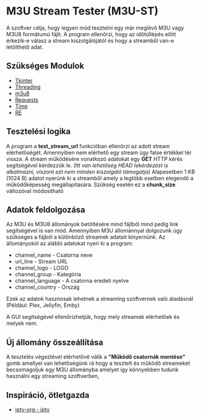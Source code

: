 # M3U Stream Tester (M3U-ST)

A szoftver célja, hogy legyen mód tesztelni egy már meglévő M3U vagy M3U8 formátumú fájlt. A program ellenőrzi, hogy az időtúllépés előtt érkezik-e válasz a stream kiszolgálójától és hogy a streamből van-e letölthető adat. 

## Szükséges Modulok

- [Tkinter](https://docs.python.org/3/library/tkinter.html)
- [Threading](https://docs.python.org/3/library/threading.html)
- [m3u8](https://pypi.org/project/m3u8/)
- [Requests](https://pypi.org/project/requests/)
- [Time](https://docs.python.org/3/library/time.html)
- [RE](https://docs.python.org/3/library/re.html)

## Tesztelési logika

A program a **test_stream_url** funkcióban ellenőrzi az adott stream elérhetőségét. Amennyiben nem elérhető egy stream úgy false értékkel tér vissza. A stream működésére vonatkozó adatokat egy **GET** HTTP kérés segítségével kérdezzük le. *(Itt van lehetőség HEAD lekérdezést is alkalmazni, viszont ezt nem minden kiszolgáló támogatja)*
Alapesetben 1 KB (1024 B) adatot nyerünk ki a streamből amely a legtöbb esetben elegendő a működőképesség megállapítására. Szükség esetén ez a **chunk_size** változóval módosítható

## Adatok feldolgozása
Az M3U és M3U8 állományok betöltésére mind fájlból mind pedig link segítségével is van mód. Amennyiben M3U állománnyal dolgozunk úgy szükséges a fájból a különböző streamek adatait kinyernünk.
Az állományokól az alábbi adatokat nyeri ki a program:
- channel_name - Csatorna neve
- url_line - Stream URL
- channel_logo - LOGO
- channel_group - Kategória
- channel_language - A csatorna eredeti nyelve
- channel_country - Ország

Ezek az adatok hasznosak lehetnek a streaming szoftvernek való átadásnál (Például: Plex, Jellyfin, Emby)

A GUI segítségével ellenőrizhetjük, hogy mely streamek elérhetőek és melyek nem. 

## Új állomány összeállítása
A tesztelés végeztével elérhetővé válik a **"Működő csatornák mentése"** gomb amellyel van lehetőségünk rá hogy a tesztelt és működő streameket becsomagoljuk egy M3U állományba amelyet így könnyebben tudunk használni egy streaming szoftverben, 

## Inspiráció, ötletgazda
- [iptv-org - iptv ](https://github.com/iptv-org/iptv)

